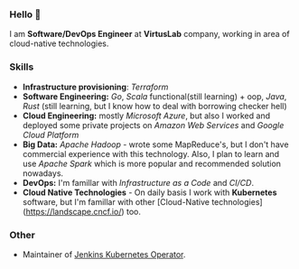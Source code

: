 ### Hello 👋

I am **Software/DevOps Engineer** at **VirtusLab** company, working in area of cloud-native technologies.

### Skills
* **Infrastructure provisioning**: *Terraform*
* **Software Engineering:** *Go*, *Scala* functional(still learning) + oop, *Java*, *Rust* (still learning, but I know how to deal with borrowing checker hell)
* **Cloud Engineering:** mostly *Microsoft Azure*, but also I worked and deployed some private projects on *Amazon Web Services* and *Google Cloud Platform*
* **Big Data:** *Apache Hadoop* - wrote some MapReduce's, but I don't have commercial experience with this technology. Also, I plan to learn and use *Apache Spark* which is more popular and recommended solution nowadays. 
* **DevOps:** I'm famillar with *Infrastructure as a Code* and *CI/CD*.
* **Cloud Native Technologies** - On daily basis I work with **Kubernetes** software, but I'm famillar with other [Cloud-Native technologies] (https://landscape.cncf.io/) too.

### Other
* Maintainer of [Jenkins Kubernetes Operator](https://github.com/jenkinsci/kubernetes-operator).
